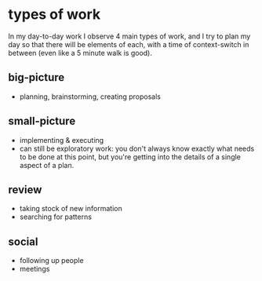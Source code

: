 # types of work

In my day-to-day work I observe 4 main types of work, and I try to plan my day so that there will be elements of each, with a time of context-switch in between (even like a 5 minute walk is good).

## big-picture

- planning, brainstorming, creating proposals

## small-picture

- implementing & executing
- can still be exploratory work: you don't always know exactly what needs to be done at this point, but you're getting into the details of a single aspect of a plan.

## review

- taking stock of new information
- searching for patterns

## social

- following up people
- meetings
